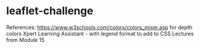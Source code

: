 # leaflet-challenge
References:
https://www.w3schools.com/colors/colors_mixer.asp for depth colors
Xpert Learning Assistant - with legend format to add to CSS
Lectures from Module 15
